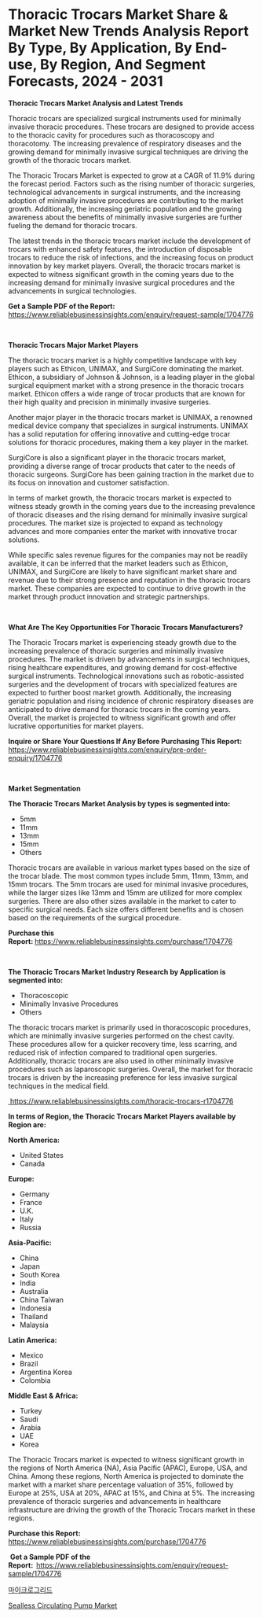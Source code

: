 <p><h1>Thoracic Trocars Market Share & Market New Trends Analysis Report By Type, By Application, By End-use, By Region, And Segment Forecasts, 2024 - 2031</h1></p><p><strong>Thoracic Trocars Market Analysis and Latest Trends</strong></p>
<p><p>Thoracic trocars are specialized surgical instruments used for minimally invasive thoracic procedures. These trocars are designed to provide access to the thoracic cavity for procedures such as thoracoscopy and thoracotomy. The increasing prevalence of respiratory diseases and the growing demand for minimally invasive surgical techniques are driving the growth of the thoracic trocars market.</p><p>The Thoracic Trocars Market is expected to grow at a CAGR of 11.9% during the forecast period. Factors such as the rising number of thoracic surgeries, technological advancements in surgical instruments, and the increasing adoption of minimally invasive procedures are contributing to the market growth. Additionally, the increasing geriatric population and the growing awareness about the benefits of minimally invasive surgeries are further fueling the demand for thoracic trocars.</p><p>The latest trends in the thoracic trocars market include the development of trocars with enhanced safety features, the introduction of disposable trocars to reduce the risk of infections, and the increasing focus on product innovation by key market players. Overall, the thoracic trocars market is expected to witness significant growth in the coming years due to the increasing demand for minimally invasive surgical procedures and the advancements in surgical technologies.</p></p>
<p><strong>Get a Sample PDF of the Report:&nbsp;</strong> <a href="https://www.reliablebusinessinsights.com/enquiry/request-sample/1704776">https://www.reliablebusinessinsights.com/enquiry/request-sample/1704776</a></p>
<p>&nbsp;</p>
<p><strong>Thoracic Trocars Major Market Players</strong></p>
<p><p>The thoracic trocars market is a highly competitive landscape with key players such as Ethicon, UNIMAX, and SurgiCore dominating the market. Ethicon, a subsidiary of Johnson & Johnson, is a leading player in the global surgical equipment market with a strong presence in the thoracic trocars market. Ethicon offers a wide range of trocar products that are known for their high quality and precision in minimally invasive surgeries.</p><p>Another major player in the thoracic trocars market is UNIMAX, a renowned medical device company that specializes in surgical instruments. UNIMAX has a solid reputation for offering innovative and cutting-edge trocar solutions for thoracic procedures, making them a key player in the market.</p><p>SurgiCore is also a significant player in the thoracic trocars market, providing a diverse range of trocar products that cater to the needs of thoracic surgeons. SurgiCore has been gaining traction in the market due to its focus on innovation and customer satisfaction.</p><p>In terms of market growth, the thoracic trocars market is expected to witness steady growth in the coming years due to the increasing prevalence of thoracic diseases and the rising demand for minimally invasive surgical procedures. The market size is projected to expand as technology advances and more companies enter the market with innovative trocar solutions.</p><p>While specific sales revenue figures for the companies may not be readily available, it can be inferred that the market leaders such as Ethicon, UNIMAX, and SurgiCore are likely to have significant market share and revenue due to their strong presence and reputation in the thoracic trocars market. These companies are expected to continue to drive growth in the market through product innovation and strategic partnerships.</p></p>
<p>&nbsp;</p>
<p><strong>What Are The Key Opportunities For Thoracic Trocars Manufacturers?</strong></p>
<p><p>The Thoracic Trocars market is experiencing steady growth due to the increasing prevalence of thoracic surgeries and minimally invasive procedures. The market is driven by advancements in surgical techniques, rising healthcare expenditures, and growing demand for cost-effective surgical instruments. Technological innovations such as robotic-assisted surgeries and the development of trocars with specialized features are expected to further boost market growth. Additionally, the increasing geriatric population and rising incidence of chronic respiratory diseases are anticipated to drive demand for thoracic trocars in the coming years. Overall, the market is projected to witness significant growth and offer lucrative opportunities for market players.</p></p>
<p><strong>Inquire or Share Your Questions If Any Before Purchasing This Report:</strong> <a href="https://www.reliablebusinessinsights.com/enquiry/pre-order-enquiry/1704776">https://www.reliablebusinessinsights.com/enquiry/pre-order-enquiry/1704776</a></p>
<p>&nbsp;</p>
<p><strong>Market Segmentation</strong></p>
<p><strong>The Thoracic Trocars Market Analysis by types is segmented into:</strong></p>
<p><ul><li>5mm</li><li>11mm</li><li>13mm</li><li>15mm</li><li>Others</li></ul></p>
<p><p>Thoracic trocars are available in various market types based on the size of the trocar blade. The most common types include 5mm, 11mm, 13mm, and 15mm trocars. The 5mm trocars are used for minimal invasive procedures, while the larger sizes like 13mm and 15mm are utilized for more complex surgeries. There are also other sizes available in the market to cater to specific surgical needs. Each size offers different benefits and is chosen based on the requirements of the surgical procedure.</p></p>
<p><strong>Purchase this Report:&nbsp;</strong><a href="https://www.reliablebusinessinsights.com/purchase/1704776">https://www.reliablebusinessinsights.com/purchase/1704776</a></p>
<p>&nbsp;</p>
<p><strong>The Thoracic Trocars Market Industry Research by Application is segmented into:</strong></p>
<p><ul><li>Thoracoscopic</li><li>Minimally Invasive Procedures</li><li>Others</li></ul></p>
<p><p>The thoracic trocars market is primarily used in thoracoscopic procedures, which are minimally invasive surgeries performed on the chest cavity. These procedures allow for a quicker recovery time, less scarring, and reduced risk of infection compared to traditional open surgeries. Additionally, thoracic trocars are also used in other minimally invasive procedures such as laparoscopic surgeries. Overall, the market for thoracic trocars is driven by the increasing preference for less invasive surgical techniques in the medical field.</p></p>
<p><a href="https://www.reliablebusinessinsights.com/thoracic-trocars-r1704776">&nbsp;https://www.reliablebusinessinsights.com/thoracic-trocars-r1704776</a></p>
<p><strong>In terms of Region, the Thoracic Trocars Market Players available by Region are:</strong></p>
<p>
    <p> <strong> North America: </strong>
        <ul>
            <li>United States</li>
            <li>Canada</li>
        </ul>
        </p> 
    <p> <strong> Europe: </strong>
        <ul>
            <li>Germany</li>
            <li>France</li>
            <li>U.K.</li>
            <li>Italy</li>
            <li>Russia</li>
        </ul>
        </p> 
    <p> <strong> Asia-Pacific: </strong>
        <ul>
            <li>China</li>
            <li>Japan</li>
            <li>South Korea</li>
            <li>India</li>
            <li>Australia</li>
            <li>China Taiwan</li>
            <li>Indonesia</li>
            <li>Thailand</li>
            <li>Malaysia</li>
        </ul>
        </p> 
    <p> <strong> Latin America: </strong>
        <ul>
            <li>Mexico</li>
            <li>Brazil</li>
            <li>Argentina Korea</li>
            <li>Colombia</li>
        </ul>
        </p> 
    <p> <strong> Middle East & Africa: </strong>
        <ul>
            <li>Turkey</li>
            <li>Saudi</li>
            <li>Arabia</li>
            <li>UAE</li>
            <li>Korea</li>
        </ul>
    </p>
    </p>
<p><p>The Thoracic Trocars market is expected to witness significant growth in the regions of North America (NA), Asia Pacific (APAC), Europe, USA, and China. Among these regions, North America is projected to dominate the market with a market share percentage valuation of 35%, followed by Europe at 25%, USA at 20%, APAC at 15%, and China at 5%. The increasing prevalence of thoracic surgeries and advancements in healthcare infrastructure are driving the growth of the Thoracic Trocars market in these regions.</p></p>
<p><strong>Purchase this Report: </strong><a href="https://www.reliablebusinessinsights.com/purchase/1704776">https://www.reliablebusinessinsights.com/purchase/1704776</a></p>
<p>&nbsp;<strong>Get a Sample PDF of the Report:&nbsp;&nbsp;</strong><a href="https://www.reliablebusinessinsights.com/enquiry/request-sample/1704776">https://www.reliablebusinessinsights.com/enquiry/request-sample/1704776</a></p>
<p><strong></strong></p>
<p><p><a href="https://github.com/lzuwsfreyoq70/Market-Research-Report-List-3/blob/main/3032867188317.md">마이크로그리드</a></p><p><a href="https://github.com/gminerid/Market-Research-Report-List-1/blob/main/sealless-circulating-pump-market.md">Sealless Circulating Pump Market</a></p></p>